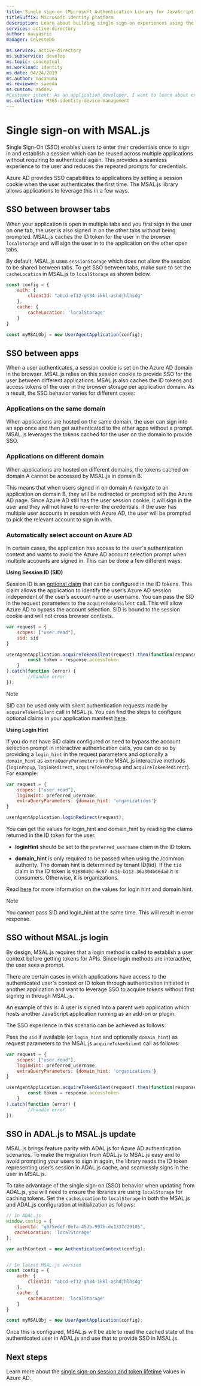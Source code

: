 ```yaml
---
title: Single sign-on (Microsoft Authentication Library for JavaScript) 
titleSuffix: Microsoft identity platform
description: Learn about building single sign-on experiences using the Microsoft Authentication Library for JavaScript (MSAL.js).
services: active-directory
author: navyasric
manager: CelesteDG

ms.service: active-directory
ms.subservice: develop
ms.topic: conceptual
ms.workload: identity
ms.date: 04/24/2019
ms.author: nacanuma
ms.reviewer: saeeda
ms.custom: aaddev
#Customer intent: As an application developer, I want to learn about enabling single sign on experiences with MSAL.js library so I can decide if this platform meets my application development needs and requirements.
ms.collection: M365-identity-device-management
---
```


# Single sign-on with MSAL.js

Single Sign-On (SSO) enables users to enter their credentials once to sign in and establish a session which can be reused across multiple applications without requiring to authenticate again. This provides a seamless experience to the user and reduces the repeated prompts for credentials.

Azure AD provides SSO capabilities to applications by setting a session cookie when the user authenticates the first time. The MSAL.js library allows applications to leverage this in a few ways.

## SSO between browser tabs

When your application is open in multiple tabs and you first sign in the user on one tab, the user is also signed in on the other tabs without being prompted. MSAL.js caches the ID token for the user in the browser `localStorage` and will sign the user in to the application on the other open tabs.

By default, MSAL.js uses `sessionStorage` which does not allow the session to be shared between tabs. To get SSO between tabs, make sure to set the `cacheLocation` in MSAL.js to `localStorage` as shown below.

```javascript
const config = {
    auth: {
        clientId: "abcd-ef12-gh34-ikkl-ashdjhlhsdg"
    },
    cache: {
        cacheLocation: 'localStorage'
    }
}

const myMSALObj = new UserAgentApplication(config);
```

## SSO between apps

When a user authenticates, a session cookie is set on the Azure AD domain in the browser. MSAL.js relies on this session cookie to provide SSO for the user between different applications. MSAL.js also caches the ID tokens and access tokens of the user in the browser storage per application domain. As a result, the SSO behavior varies for different cases:  

### Applications on the same domain

When applications are hosted on the same domain, the user can sign into an app once and then get authenticated to the other apps without a prompt. MSAL.js leverages the tokens cached for the user on the domain to provide SSO.

### Applications on different domain

When applications are hosted on different domains, the tokens cached on domain A cannot be accessed by MSAL.js in domain B.

This means that when users signed in on domain A navigate to an application on domain B, they will be redirected or prompted with the Azure AD page. Since Azure AD still has the user session cookie, it will sign in the user and they will not have to re-enter the credentials. If the user has multiple user accounts in session with Azure AD, the user will be prompted to pick the relevant account to sign in with.

### Automatically select account on Azure AD

In certain cases, the application has access to the user's authentication context and wants to avoid the Azure AD account selection prompt when multiple accounts are signed in.  This can be done a few different ways:

**Using Session ID (SID)**

Session ID is an [optional claim](active-directory-optional-claims.md) that can be configured in the ID tokens. This claim allows the application to identify the user’s Azure AD session independent of the user’s account name or username. You can pass the SID in the request parameters to the `acquireTokenSilent` call. This will allow Azure AD to bypass the account selection. SID is bound to the session cookie and will not cross browser contexts.

```javascript
var request = {
    scopes: ["user.read"],
    sid: sid
}

userAgentApplication.acquireTokenSilent(request).then(function(response) {
        const token = response.accessToken
    }
).catch(function (error) {  
        //handle error
});
```

> [!Note]
> SID can be used only with silent authentication requests made by `acquireTokenSilent` call in MSAL.js.
You can find the steps to configure optional claims in your application manifest [here](active-directory-optional-claims.md).

**Using Login Hint**

If you do not have SID claim configured or need to bypass the account selection prompt in interactive authentication calls, you can do so by providing a `login_hint` in the request parameters and optionally a `domain_hint` as `extraQueryParameters` in the MSAL.js interactive methods (`loginPopup`, `loginRedirect`, `acquireTokenPopup` and `acquireTokenRedirect`). For example:

```javascript
var request = {
    scopes: ["user.read"],
    loginHint: preferred_username,
    extraQueryParameters: {domain_hint: 'organizations'}
}

userAgentApplication.loginRedirect(request);
```

You can get the values for login_hint and domain_hint by reading the claims returned in the ID token for the user.

* **loginHint** should be set to the `preferred_username` claim in the ID token.

* **domain_hint** is only required to be passed when using the /common authority. The domain hint is determined by tenant ID(tid).  If the `tid` claim in the ID token is `9188040d-6c67-4c5b-b112-36a304b66dad` it is consumers. Otherwise, it is organizations.

Read [here](v2-oauth2-implicit-grant-flow.md) for more information on the values for login hint and domain hint.

> [!Note]
> You cannot pass SID and login_hint at the same time. This will result in error response.

## SSO without MSAL.js login

By design, MSAL.js requires that a login method is called to establish a user context before getting tokens for APIs. Since login methods are interactive, the user sees a prompt.

There are certain cases in which applications have access to the authenticated user's context or ID token through authentication initiated in another application and want to leverage SSO to acquire tokens without first signing in through MSAL.js.

An example of this is: A user is signed into a parent web application which hosts another JavaScript application running as an add-on or plugin.

The SSO experience in this scenario can be achieved as follows:

Pass the `sid` if available (or `login_hint` and optionally `domain_hint`) as request parameters to the MSAL.js `acquireTokenSilent` call as follows:

```javascript
var request = {
    scopes: ["user.read"],
    loginHint: preferred_username,
    extraQueryParameters: {domain_hint: 'organizations'}
}

userAgentApplication.acquireTokenSilent(request).then(function(response) {
        const token = response.accessToken
    }
).catch(function (error) {  
        //handle error
});
```

## SSO in ADAL.js to MSAL.js update

MSAL.js brings feature parity with ADAL.js for Azure AD authentication scenarios. To make the migration from ADAL.js to MSAL.js easy and to avoid prompting your users to sign in again, the library reads the ID token representing user’s session in ADAL.js cache, and seamlessly signs in the user in MSAL.js.  

To take advantage of the single sign-on (SSO) behavior when updating from ADAL.js, you will need to ensure the libraries are using `localStorage` for caching tokens. Set the `cacheLocation` to `localStorage` in both the MSAL.js and ADAL.js configuration at initialization as follows:


```javascript
// In ADAL.js
window.config = {
   clientId: 'g075edef-0efa-453b-997b-de1337c29185',
   cacheLocation: 'localStorage'
};

var authContext = new AuthenticationContext(config);


// In latest MSAL.js version
const config = {
    auth: {
        clientId: "abcd-ef12-gh34-ikkl-ashdjhlhsdg"
    },
    cache: {
        cacheLocation: 'localStorage'
    }
}

const myMSALObj = new UserAgentApplication(config);
```

Once this is configured, MSAL.js will be able to read the cached state of the authenticated user in ADAL.js and use that to provide SSO in MSAL.js.

## Next steps

Learn more about the [single sign-on session and token lifetime](active-directory-configurable-token-lifetimes.md) values in Azure AD.
